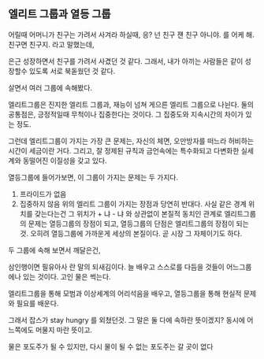 ## 엘리트 그룹과 열등 그룹

어릴때 어머니가 친구는 가려서 사겨라 하실때,
응? 넌 친구 쟨 친구 아니야. 를 어케 해. 친구면 친구지.
라고 말했는데,

은근 성장하면서 친구를 가려서 사겼던 것 같다.
그래서, 내가 아끼는 사람들은 같이 성장할수 있도록 서로 북돋웠던 것 같다.

살면서 여러 그룹에 속해봤다.

엘리트그룹은
진지한 엘리트 그룹과, 재능이 넘쳐 게으른 엘리트 그룹으로 나뉜다.
둘의 공통점은, 긍정적일때 무척이나 집중한다는 것이다.
그 집중도와 지속시간의 차이가 있는 정도.

그런데 엘리트그룹이 가지는 가장 큰 문제는,
자신의 체면, 오만방자를 떠느라 허비하는 시간이 세금이란 거다.
그리고, 잘 정제된 규칙과 금언속에는
특수화되고 다변화한 실세계와 동떨어진 이질성을 갖고 있다.

열등그룹에 들어가보면,
이 그룹이 가지는 문제는 두 가지다.
1. 프라이드가 없음
2. 집중하지 않음
위의 엘리트 그룹이 가지는 장점과 당연히 반대다.
사실 같은 경계 위치를 갖는다는건 그 위치가 + 냐 - 냐 와 상관없이 본질적 동치인 관계로
엘리트그룹의 문제는 열등그룹의 장점이 되고, 열등그룹의 단점은 엘리트그룹의 장점이 되는 것.
오히려 열등그룹에 가까운게 세상의 본질이다. 곧 시장 그 자체이기도 하다.

두 그룹에 속해 보면서 깨달은건,

삼인행이면 필유아사 란 말의 되새김이다.
늘 배우고 스스로를 다듬을 것들이 어느그룹에나 있는 것이다.
고인 물은 썩는다.

엘리트그룹을 통해 모범과 이상세계의 어리석음을 배우고,
열등그룹을 통해 현실적 문제와 필요를 배운다.

그래서 잡스가 stay hungry 를 외쳤던것.
그 말은 둘 다에 속하란 뜻이겠지?
동시에 어느쪽에도 머물지 마란 뜻이고.

물은 포도주가 될 수 있지만,
다시 물이 될 수 없는 포도주는 갈 곳이 없다